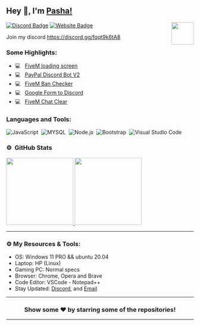## Hey 👋, I'm [Pasha!](https://github.com/Pavlo554)

<img align="right" height="60" width="60" alt="" src="https://cdn.discordapp.com/attachments/756590322921767002/810784341286060062/2314.gif" />

[![Discord Badge](https://img.shields.io/badge/-Discord-0e76a8?style=flat-square&logo=Discord&logoColor=white)](https://discord.gg/fqqt9k6tA8)
[![Website Badge](https://img.shields.io/badge/Website-3b5998?style=flat-square&logo=google-chrome&logoColor=white)](https://nat2k15.xyz)

Join my discord https://discord.gg/fqqt9k6tA8

<!-- <img align="right" height="215" width="325" alt="" src="https://cdn.discordapp.com/attachments/812460010868441178/815411857090543616/Pre_comp_7.gif" /> -->


### Some Highlights:

- 💻 &nbsp; [FiveM loading screen](https://github.com/NAT2K15/fivem-loading)
- 💻 &nbsp; [PayPal Discord Bot V2](https://github.com/NAT2K15/paypal-bot-v2)
- 💻 &nbsp; [FiveM Ban Checker](https://github.com/NAT2K15/ban-checker)
- 💻 &nbsp; [Google Form to Discord](https://github.com/NAT2K15/form-to-discord)
- 💻 &nbsp; [FiveM Chat Clear](https://github.com/NAT2K15/chat-clear)


### Languages and Tools:
![JavaScript](https://img.shields.io/badge/-JavaScript-333333?style=flat&logo=javascript)&nbsp;
![MYSQL](https://img.shields.io/badge/-MySQL-333333?style=flat&logo=mysql)&nbsp;
![Node.js](https://img.shields.io/badge/-Node.js-333333?style=flat&logo=node.js)&nbsp;
![Bootstrap](https://img.shields.io/badge/-bootstrap-333333?style=flat&logo=bootstrap)&nbsp;
![Visual Studio Code](https://img.shields.io/badge/-Visual%20Studio%20Code-333333?style=flat&logo=visual-studio-code&logoColor=007ACC)&nbsp;

### ⚙️ &nbsp;GitHub Stats

<p align="left">
<a href="https://github.com/Pavlo554">
 <img height="180em" src="https://github-readme-stats-eight-theta.vercel.app/api?username=Pavlo554&show_icons=true&theme=react&include_all_commits=true&count_private=true"/>
  <img height="180em" src="https://github-readme-stats-eight-theta.vercel.app/api/top-langs/?username=Pavlo554&layout=compact&langs_count=8&theme=react"/>
</a>
</p>

---

### ⚙️ My Resources & Tools:

- OS: Windows 11 PRO && ubuntu 20.04
- Laptop: HP (Linux)
- Gaming PC: Normal specs
- Browser: Chrome, Opera and Brave
- Code Editor: VSCode - Notepad++ 
- Stay Updated: [Discord](https://discord.gg/RquDVTfDwu), and [Email](mailto:nat2k15email@gmail.com)

---

<h3 align=center>Show some ❤️ by starring some of the repositories!</h3>

---
